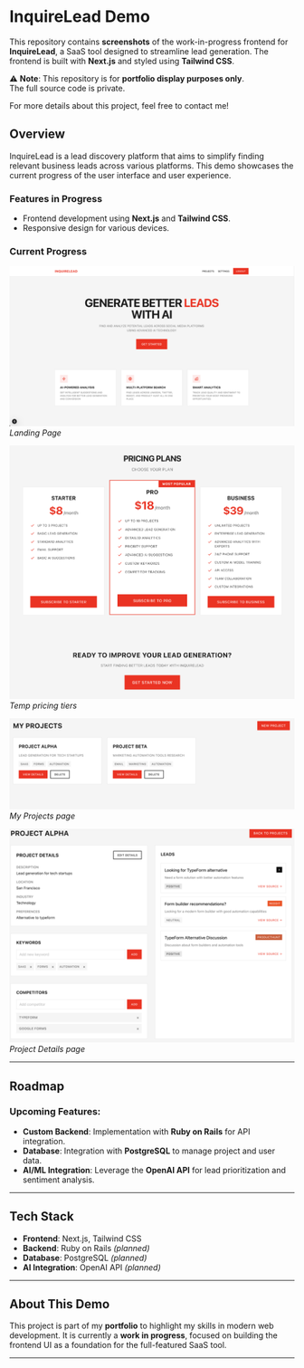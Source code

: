 # InquireLead Demo

This repository contains **screenshots** of the work-in-progress frontend for **InquireLead**, a SaaS tool designed to streamline lead generation. The frontend is built with **Next.js** and styled using **Tailwind CSS**.

⚠️ **Note**: This repository is for **portfolio display purposes only**.  
The full source code is private.

For more details about this project, feel free to contact me!

## Overview

InquireLead is a lead discovery platform that aims to simplify finding relevant business leads across various platforms. This demo showcases the current progress of the user interface and user experience.

### Features in Progress

- Frontend development using **Next.js** and **Tailwind CSS**.
- Responsive design for various devices.

### Current Progress

![Landing Page](https://raw.githubusercontent.com/thejoshyee/inquirelead_demo/refs/heads/main/screenshots/hero-page.png) 
*Landing Page*

![Temp Pricing Tiers](https://raw.githubusercontent.com/thejoshyee/inquirelead_demo/refs/heads/main/screenshots/pricing-tiers.png)  
*Temp pricing tiers*

![My Projects Page](https://raw.githubusercontent.com/thejoshyee/inquirelead_demo/refs/heads/main/screenshots/my-projects.png)  
*My Projects page*

![Project Details](https://raw.githubusercontent.com/thejoshyee/inquirelead_demo/refs/heads/main/screenshots/project-details.png)  
*Project Details page*

---

## Roadmap

### Upcoming Features:

- **Custom Backend**: Implementation with **Ruby on Rails** for API integration.
- **Database**: Integration with **PostgreSQL** to manage project and user data.
- **AI/ML Integration**: Leverage the **OpenAI API** for lead prioritization and sentiment analysis.

---

## Tech Stack

- **Frontend**: Next.js, Tailwind CSS
- **Backend**: Ruby on Rails *(planned)*
- **Database**: PostgreSQL *(planned)*
- **AI Integration**: OpenAI API *(planned)*

---

## About This Demo

This project is part of my **portfolio** to highlight my skills in modern web development. It is currently a **work in progress**, focused on building the frontend UI as a foundation for the full-featured SaaS tool.

---
